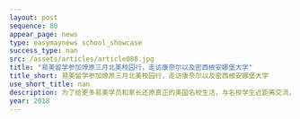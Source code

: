 ```yaml
---
layout: post
sequence: 80
appear_page: news
type: easymaynews school_showcase
success_type: nan
src: /assets/articles/article088.jpg
title: "易美留学参加燎原三月北美校园行，走访康奈尔以及密西根安娜堡大学"
title_short: 易美留学参加燎原三月北美校园行，走访康奈尔以及密西根安娜堡大学
use_short_title: nan
description: 为了给更多易美学员和家长还原真正的美国名校生活，与名校学生近距离交流，增强企业本土化竞争优势、积累美国名校教育资源以及扩充专业化团队，易美留学再次踏上征程，参加「燎原」3月校园行活动，期间横跨美国南北6大州，覆盖十余所美国高等学府，数千人参与活动
year: 2018
---
```


